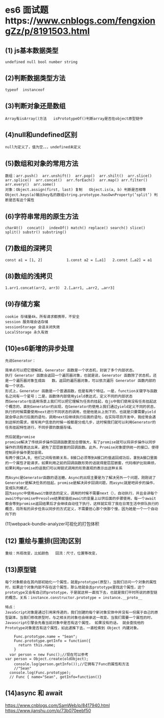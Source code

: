 es6 面试题https://www.cnblogs.com/fengxiongZz/p/8191503.html
===


(1) js基本数据类型
---
    undefined null bool number string

(2)判断数据类型方法
---
    typeof  instanceof 

(3)判断对象还是数组
---
    Array有isArray()方法   isPrototypeOf()判断array是否在object原型链中

(4)null和undefined区别
---
    null为定义了，值为空，，，undefined未定义

(5)数组和对象的常用方法
---
    
	数组：arr.push()  arr.unshift()  arr.pop()  arr.shilt()  arr.slice() arr.splice()  arr.concat()  arr.forEach()  arr.map() arr.filter()  arr.every()  arr.some() 
	对象：Object.assign(first, last) 复制   Object.is(a, b) 判断是否相等   Object.keys(a)输出key名的数组string.prototype.hasOwnProperty(’split’) 判断是否有这个属性 

(6)字符串常用的原生方法
---
    charAt()  concat()  indexOf() match() replace() search() slice() split() substr() substring()

(7)数组的深拷贝
---
    const a1 = [1, 2]           1.const a2 = […a1]   2.const […a2] = a1

(8)数组的浅拷贝
---
    1.arr1.concat(arr2, arr3)  2.[…arr1, …arr2, …arr3]

(9)存储方案  
---
    
	cookie 存储量4k，所有请求都携带，不安全
	session 服务端会话存储 
	sessionStorage 会话关闭失效
	LocalStorage 永久有效

(10)es6新增的异步处理
---
    
	先说Generator：

	简单点可以把它理解成，Generator 函数是一个状态机，封装了多个内部状态。
	执行 Generator 函数会返回一个遍历器对象，也就是说，Generator 函数除了状态机，还是一个遍历器对象生成函	数。返回的遍历器对象，可以依次遍历 Generator 函数内部的每一个状态。
	形式上，Generator 函数是一个普通函数，但是有两个特征。一是，function关键字与函数名之间有一个星号；二是，函数体内部使用yield表达式，定义不同的内部状态
	而Generator在适用场景上我们可以把它理解为任务的挂起，在js中我们使用没有任务挂起这个概念的，直到Generator的出现，在Generator的使用上我们通过yield定义不同的状态，执行的时候需要使用next进行不同状态的调用，但是他是从上到下的，也就是只要需要yield就会停止执行后面的语句，调用next后继续执行后面的语句，在实际项目开发中，我经常会遇到这样的需求，填写用户信息的时候一般都是分成几步，这时候我们就可以利用Generator的任务挂起特性进行，不同步骤的数据存储。

	然后就是promise
	promise解决了传统异步操作回调函数更加合理强大，有了promise就可以将异步操作以同步操作的流程表达出来，避免了层层嵌套的回调函数。此外，Promise对象提供统一的接口，使得控制异步操作更加容易。
	有两个接口A,B, 他们之间有依赖关系，B接口必须等到A接口的值返回成功后，拿到A接口里面的一个属性才能请求，如果利用之前的回调函数形势的话就得是层层嵌套，代码维护比较麻烦，如果利用promise的话我们可以用链式调用的形势直观的表示出这种关系

	而Async是Generator函数的语法糖，Async的出现主要是为了解决另外一个问题，刚刚说了Generator是解决任务的挂起，promise是解决异步回调问题，而async就是吧异步的操作，变成队列模式，
	因为async中使用await做状态的定义，调用的时候不需要next（），自动执行，并且会讲每个await中promise中resolve结果赋值给await的变量上以供后面的步骤使用，每一个await都会等到promise返回结果后才会继续自动往下执行，这样就实现了我在日常生活中排队执行的概念，将所有的异步任务以同步的方式定义，不需要担心那个快那个慢，因为她是一个一个自动向下的

(11)webpack-bundle-analyzer可视化的打包体积

(12) 重绘与重排(回流)区别 
---
    重绘：外观改变，比如颜色   回流：尺寸，位置等改变，

(13)原型链
---
    
	每个对象都会在其内部初始化一个属性，就是prototype(原型)，当我们访问一个对象的属性时，如果这个对象内部不存在这个属性，那么他就会去prototype里找这个属性，这个prototype又会有自己的prototype，于是就这样一直找下去，也就是我们平时所说的原型链的概念。关系：instance.constructor.prototype = instance.__proto__

	特点：
	JavaScript对象是通过引用来传递的，我们创建的每个新对象实体中并没有一份属于自己的原型副本。当我们修改原型时，与之相关的对象也会继承这一改变。当我们需要一个属性的时，Javascript引擎会先看当前对象中是否有这个属性， 如果没有的话， 就会查找他的Prototype对象是否有这个属性，如此递推下去，一直检索到 Object 内建对象。
  ```function Func(){}
    Func.prototype.name = "Sean";
    Func.prototype.getInfo = function({
        return this.name;
    }
    var person = new Func();//现在可以参考            var person = Object.create(oldObject);
    console.log(person.getInfo());//它拥有了Func的属性和方法
    //"Sean" 
    console.log(Func.prototype);
    // Func { name="Sean", getInfo=function()}
```

(14)async 和 await
---
    
https://www.cnblogs.com/SamWeb/p/8417940.html     https://www.jianshu.com/p/73b070eebf50
